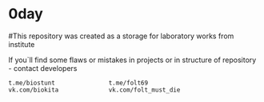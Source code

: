 # 0day

#This repository was created as a storage for laboratory works from institute

If you`ll find some flaws or mistakes in projects or in structure of repository - contact developers
    
    
    
    
    
    
    
    
    
    
    
    
    
    
    
    
    t.me/biostunt               t.me/folt69
    vk.com/biokita              vk.com/folt_must_die
